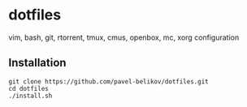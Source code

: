 dotfiles
========

vim, bash, git, rtorrent, tmux, cmus, openbox, mc, xorg configuration

Installation
--------------

```
git clone https://github.com/pavel-belikov/dotfiles.git
cd dotfiles
./install.sh
```

